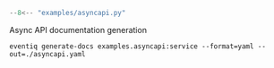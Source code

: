 ```python title="examples/asyncapi.py"
--8<-- "examples/asyncapi.py"
```

Async API documentation generation

```shell
eventiq generate-docs examples.asyncapi:service --format=yaml --out=./asyncapi.yaml
```